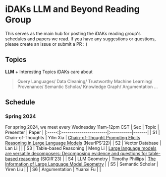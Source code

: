 # iDAKs LLM and Beyond Reading Group
This serves as the main hub for posting the iDAKs reading group's schedules and papers we read. If you have any suggestions or questions, please create an issue or submit a PR : )

## Topics
**LLM** + Interesting Topics iDAKs care about<br>
> Query Languages/ Data Cleaning/ Trustworthy Machine Learning/ Provenance/ Semantic Scholar/ Knowledge Graph/ Argumentation …

## Schedule
### Spring 2024
For spring 2024, we meet every Wednesday 11am-12pm CST
| Sec | Topic                 | Presenter | Paper |
|:-----:|:-----------------------|:-----------|-------|
| S1  | Chain-of-Thoughts     | Yilin Xia | [Chain-of-Thought Prompting Elicits Reasoning in Large Language Models](https://proceedings.neurips.cc/paper_files/paper/2022/file/9d5609613524ecf4f15af0f7b31abca4-Paper-Conference.pdf) (NeurIPS'22)|<!---end--->
| S2  | Vector Database | Lan Li |          | <!---end--->
| S3  | Table-based Reasoning | Meng Li   | [Large language models are versatile decomposers: Decomposing evidence and questions for table-based reasoning](https://arxiv.org/pdf/2301.13808.pdf) (SIGIR'23) |  <!---end--->
| S4  | LLM Geometry | Timothy Phillips | [The Information of Large Language Model Geometry](https://arxiv.org/abs/2402.03471)  | <!---end--->
| S5  | Semantic Scholar | Yiren Liu          |                  |<!---end--->
| S6 | Argumentation | Yuanxi Fu          |                  |<!---end--->